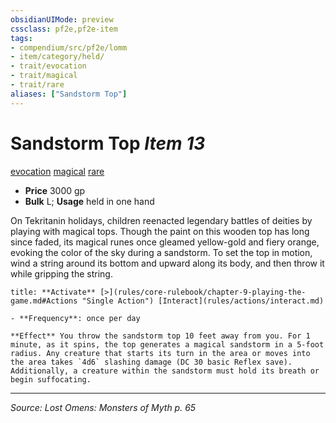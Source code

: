 ```yaml
---
obsidianUIMode: preview
cssclass: pf2e,pf2e-item
tags:
- compendium/src/pf2e/lomm
- item/category/held/
- trait/evocation
- trait/magical
- trait/rare
aliases: ["Sandstorm Top"]
---
```

# Sandstorm Top *Item 13*  
[evocation](evocation.md "Evocation School Trait")  [magical](magical.md "Magical Item Trait")  [rare](rare.md "Rare Rarity Trait")  

- **Price** 3000 gp
- **Bulk** L; **Usage** held in one hand

On Tekritanin holidays, children reenacted legendary battles of deities by playing with magical tops. Though the paint on this wooden top has long since faded, its magical runes once gleamed yellow-gold and fiery orange, evoking the color of the sky during a sandstorm. To set the top in motion, wind a string around its bottom and upward along its body, and then throw it while gripping the string.

```ad-embed-ability
title: **Activate** [>](rules/core-rulebook/chapter-9-playing-the-game.md#Actions "Single Action") [Interact](rules/actions/interact.md)

- **Frequency**: once per day

**Effect** You throw the sandstorm top 10 feet away from you. For 1 minute, as it spins, the top generates a magical sandstorm in a 5-foot radius. Any creature that starts its turn in the area or moves into the area takes `4d6` slashing damage (DC 30 basic Reflex save). Additionally, a creature within the sandstorm must hold its breath or begin suffocating.
```


---
*Source: Lost Omens: Monsters of Myth p. 65*